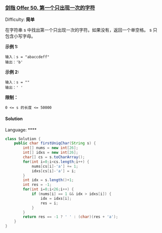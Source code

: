 ### [剑指 Offer 50\. 第一个只出现一次的字符](https://leetcode-cn.com/problems/di-yi-ge-zhi-chu-xian-yi-ci-de-zi-fu-lcof/)

Difficulty: **简单**


在字符串 s 中找出第一个只出现一次的字符。如果没有，返回一个单空格。 s 只包含小写字母。

**示例 1:**

```
输入：s = "abaccdeff"
输出：'b'
```

**示例 2:**

```
输入：s = "" 
输出：' '
```

**限制：**

`0 <= s 的长度 <= 50000`


#### Solution

Language: ****

```java
class Solution {
    public char firstUniqChar(String s) {
        int[] nums = new int[26];
        int[] idxs = new int[26];
        char[] cs = s.toCharArray();
        for(int i=0;i<cs.length;i++) {
            nums[cs[i]-'a'] += 1;
            idxs[cs[i]-'a'] = i;
        }
        int idx = s.length()+1;
        int res = -1;
        for(int i=0;i<26;i++) {
            if (nums[i] == 1 && idx > idxs[i]) {
                idx = idxs[i];
                res = i;
            }
        }
        return res == -1 ? ' ' : (char)(res + 'a');
    }
}
```